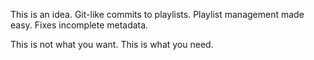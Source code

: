 This is an idea.
Git-like commits to playlists.
Playlist management made easy.
Fixes incomplete metadata.

This is not what you want.
This is what you need.